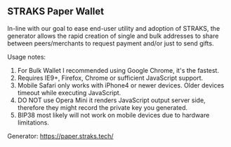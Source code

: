 ## STRAKS Paper Wallet

In-line with our goal to ease end-user utility and adoption of STRAKS, the generator allows the rapid creation of single and bulk addresses to share between peers/merchants to request payment and/or just to send gifts.

Usage notes:

1. For Bulk Wallet I recommended using Google Chrome, it's the fastest.
2. Requires IE9+, Firefox, Chrome or sufficient JavaScript support.
3. Mobile Safari only works with iPhone4 or newer devices. Older devices timeout while executing JavaScript.
4. DO NOT use Opera Mini it renders JavaScript output server side, therefore they might record the private key you generated.
5. BIP38 most likely will not work on mobile devices due to hardware limitations.

Generator: https://paper.straks.tech/
